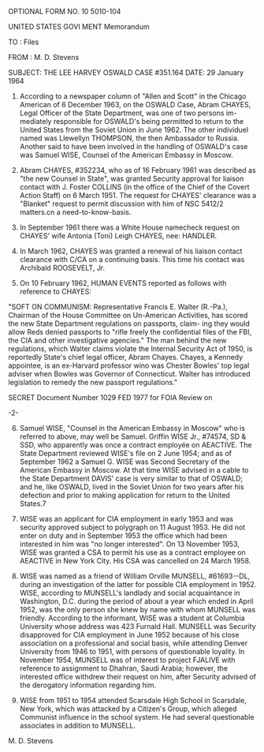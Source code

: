 OPTIONAL FORM NO. 10
5010-104

UNITED STATES GOVI MENT
Memorandum

TO : Files

FROM : M. D. Stevens

SUBJECT: THE LEE HARVEY OSWALD CASE #351.164
DATE: 29 January 1964

1. According to a newspaper column of "Allen and Scott" in the
Chicago American of 6 December 1963, on the OSWALD Case, Abram CHAYES,
Legal Officer of the State Department, was one of two persons im-
mediately responsible for OSWALD's being permitted to return to the
United States from the Soviet Union in June 1962. The other individuel
named was Llewellyn THOMPSON, the then Ambassador to Russia. Another
said to have been involved in the handling of OSWALD's case was Samuel
WISE, Counsel of the American Embassy in Moscow.

2. Abram CHAYES, #352234, who as of 16 February 1961 was described
as "the new Counsel in State", was granted Security approval for liaison
contact with J. Foster COLLINS (in the office of the Chief of the Covert
Action Staff) on 6 March 1951. The request for CHAYES' clearance was a
"Blanket" request to permit discussion with him of NSC 5412/2 matters.cn
a need-to-know-basis.

3. In September 1961 there was a White House namecheck request on
CHAYES' wife Antonia (Toni) Leigh CHAYES, nee: HANDLER.

4. In March 1962, CHAYES was granted a renewal of his liaison
contact clearance with C/CA on a continuing basis. This time his contact
was Archibald ROOSEVELT, Jr.

5. On 10 February 1962, HUMAN EVENTS reported as follows with
reference to CHAYES:

"SOFT ON COMMUNISM: Representative Francis E. Walter (R.-Pa.),
Chairman of the House Committee on Un-American Activities, has
scored the new State Department regulations on passports, claim-
ing they would allow Reds denied passports to "rifle freely the
confidential files of the FBI, the CIA and other investigative
agencies." The man behind the new regulations, which Walter
claims violate the Internal Security Act of 1950, is reportedly
State's chief legal officer, Abram Chayes. Chayes, a Kennedy
appointee, is an ex-Harvard professor wino was Chester Bowles'
top legal adviser when Bowles was Governor of Connecticut.
Walter has introduced legislation to remedy the new passport
regulations."

SECRET
Document Number 1029
FED 1977
for FOIA Review on

-2-

6. Samuel WISE, "Counsel in the American Embassy in Moscow" who
is referred to above, may well be Samuel. Griffin WISE Jr., #74574,
SD & SSD, who apparently was once a contract employée on AEACTIVE.
The State Department reviewed WISE's file on 2 June 1954; and as of
September 1962 a Samuel G. WISE was Second Secretary of the American
Embassy in Moscow. At that time WISE advised in a cable to the State
Department
DAVIS' case is very similar to that of
OSWALD; and he, like OSWALD, lived in the Soviet Union for two years
after his defection and prior to making application for return to the
United States.7

7. WISE was an applicant for CIA employment in early 1953 and
was security approved subject to polygraph on 11 August 1953. He did
not enter on duty and in September 1953 the office which had been
interested in him was "no longer interested". On 13 November 1953,
WISE was granted a CSA to permit his use as a contract employee on
AEACTIVE in New York City. His CSA was cancelled on 24 March 1958.

8. WISE was named as a friend of William Orville MUNSELL, #61693--DL,
during an investigation of the latter for possible CIA employment in 1952.
WISE, according to MUNSELL's landlady and social acquaintance in Washington,
D.C. during the period of about a year which ended in April 1952, was the
only person she knew by name with whom MUNSELL was friendly. According
to the informant, WISE was a student at Columbia University whose address
was 423 Furnald Hall. MUNSELL was Security disapproved for CIA employment
in June 1952 because of his close association on a professional and social
basis, while attending Denver University from 1946 to 1951, with persons
of questionable loyality. In November 1954, MUNSELL was of interest to
project FJALIVE with reference to assignment to Dhahran, Saudi Arabia;
however, the interested office withdrew their request on him, after
Security advised of the derogatory information regarding him.

9. WISE from 1951 to 1954 attended Scarsdale High School in Scarsdale,
New York, which was attacked by a Citizen's Group, which alleged Communist
influence in the school system. He had several questionable associates in
addition to MUNSELL.

M. D. Stevens
